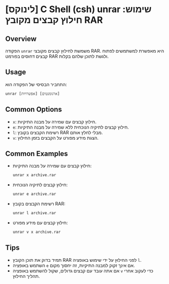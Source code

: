 # [לינוקס] C Shell (csh) unrar שימוש: חילוץ קבצים מקובץ RAR

## Overview
הפקודה `unrar` משמשת לחילוץ קבצים מקובצי RAR. היא מאפשרת למשתמשים לפתוח קבצים דחוסים בפורמט RAR ולגשת לתוכן שלהם בקלות.

## Usage
התחביר הבסיסי של הפקודה הוא:
```
unrar [אפשרויות] [ארגומנטים]
```

## Common Options
- `x`: חילוץ קבצים עם שמירה על מבנה התיקיות.
- `e`: חילוץ קבצים לתיקיה הנוכחית ללא שמירה על מבנה התיקיות.
- `l`: רשימת הקבצים בקובץ RAR מבלי לחלץ אותם.
- `v`: הצגת מידע מפורט על הקבצים בזמן החילוץ.

## Common Examples
- חילוץ קבצים עם שמירה על מבנה התיקיות:
  ```csh
  unrar x archive.rar
  ```

- חילוץ קבצים לתיקיה הנוכחית:
  ```csh
  unrar e archive.rar
  ```

- רשימת הקבצים בקובץ RAR:
  ```csh
  unrar l archive.rar
  ```

- חילוץ קבצים עם מידע מפורט:
  ```csh
  unrar v x archive.rar
  ```

## Tips
- תמיד בדוק את תוכן הקובץ RAR לפני החילוץ על ידי שימוש באופציה `l`.
- השתמש באופציה `e` אם אינך זקוק למבנה התיקיות, זה יחסוך מקום.
- אם אתה עובד עם קבצים גדולים, שקול להשתמש באופציה `v` כדי לעקוב אחרי תהליך החילוץ.